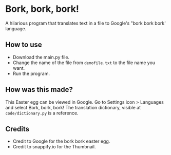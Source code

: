 # Bork, bork, bork!
A hilarious program that translates text in a file to Google's "bork bork bork' language.


## How to use

* Download the main.py file.
* Change the name of the file from ```demofile.txt``` to the file name you want.
* Run the program.

## How was this made?

This Easter egg can be viewed in Google. Go to Settings icon > Languages and select Bork, bork, bork!
The translation dictionary, visible at ```code/dictionary.py``` is a reference.

## Credits

* Credit to Google for the bork bork easter egg.
* Credit to snappify.io for the Thumbnail.
